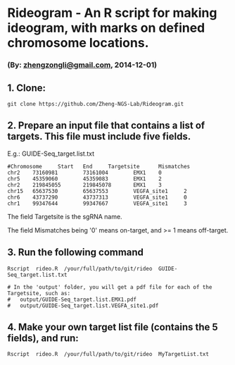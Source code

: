 # Rideogram - An R script for making ideogram, with marks on defined chromosome locations.

### (By: zhengzongli@gmail.com, 2014-12-01)

## 1. Clone:

	git clone https://github.com/Zheng-NGS-Lab/Rideogram.git

## 2. Prepare an input file that contains a list of targets. This file must include five fields.
 E.g.: GUIDE-Seq_target.list.txt

	#Chromosome     Start   End     Targetsite      Mismatches
	chr2    73160981        73161004        EMX1    0
	chr5    45359060        45359083        EMX1    2
	chr2    219845055       219845078       EMX1    3
	chr15   65637530        65637553        VEGFA_site1     2
	chr6    43737290        43737313        VEGFA_site1     0
	chr1    99347644        99347667        VEGFA_site1     3

 The field Targetsite is the sgRNA name.

 The field Mismatches being '0' means on-target, and >= 1 means off-target.

## 3. Run the following command

	Rscript  rideo.R  /your/full/path/to/git/rideo  GUIDE-Seq_target.list.txt

	# In the 'output' folder, you will get a pdf file for each of the Targetsite, such as:
	#	output/GUIDE-Seq_target.list.EMX1.pdf 
	#	output/GUIDE-Seq_target.list.VEGFA_site1.pdf 

## 4. Make your own target list file (contains the 5 fields), and run:

	Rscript  rideo.R  /your/full/path/to/git/rideo  MyTargetList.txt

